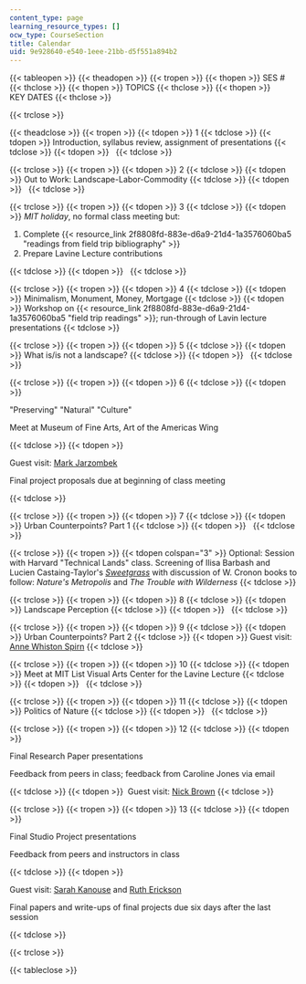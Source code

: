 ```yaml
---
content_type: page
learning_resource_types: []
ocw_type: CourseSection
title: Calendar
uid: 9e928640-e540-1eee-21bb-d5f551a894b2
---
```


{{< tableopen >}}
{{< theadopen >}}
{{< tropen >}}
{{< thopen >}}
SES #
{{< thclose >}}
{{< thopen >}}
TOPICS
{{< thclose >}}
{{< thopen >}}
KEY DATES
{{< thclose >}}

{{< trclose >}}

{{< theadclose >}}
{{< tropen >}}
{{< tdopen >}}
1
{{< tdclose >}}
{{< tdopen >}}
Introduction, syllabus review, assignment of presentations
{{< tdclose >}}
{{< tdopen >}}
 
{{< tdclose >}}

{{< trclose >}}
{{< tropen >}}
{{< tdopen >}}
2
{{< tdclose >}}
{{< tdopen >}}
Out to Work: Landscape-Labor-Commodity
{{< tdclose >}}
{{< tdopen >}}
 
{{< tdclose >}}

{{< trclose >}}
{{< tropen >}}
{{< tdopen >}}
3
{{< tdclose >}}
{{< tdopen >}}
_MIT holiday_, no formal class meeting but:

1.  Complete {{< resource_link 2f8808fd-883e-d6a9-21d4-1a3576060ba5 "readings from field trip bibliography" >}}
2.  Prepare Lavine Lecture contributions


{{< tdclose >}}
{{< tdopen >}}
 
{{< tdclose >}}

{{< trclose >}}
{{< tropen >}}
{{< tdopen >}}
4
{{< tdclose >}}
{{< tdopen >}}
Minimalism, Monument, Money, Mortgage
{{< tdclose >}}
{{< tdopen >}}
Workshop on {{< resource_link 2f8808fd-883e-d6a9-21d4-1a3576060ba5 "field trip readings" >}}; run-through of Lavin lecture presentations
{{< tdclose >}}

{{< trclose >}}
{{< tropen >}}
{{< tdopen >}}
5
{{< tdclose >}}
{{< tdopen >}}
What is/is not a landscape?
{{< tdclose >}}
{{< tdopen >}}
 
{{< tdclose >}}

{{< trclose >}}
{{< tropen >}}
{{< tdopen >}}
6
{{< tdclose >}}
{{< tdopen >}}


"Preserving" "Natural" "Culture"

Meet at Museum of Fine Arts, Art of the Americas Wing


{{< tdclose >}}
{{< tdopen >}}


Guest visit: [Mark Jarzombek](http://web.mit.edu/mmj4/www/)

Final project proposals due at beginning of class meeting


{{< tdclose >}}

{{< trclose >}}
{{< tropen >}}
{{< tdopen >}}
7
{{< tdclose >}}
{{< tdopen >}}
Urban Counterpoints? Part 1
{{< tdclose >}}
{{< tdopen >}}
 
{{< tdclose >}}

{{< trclose >}}
{{< tropen >}}
{{< tdopen colspan="3" >}}
Optional: Session with Harvard "Technical Lands" class. Screening of Ilisa Barbash and Lucien Castaing-Taylor's _[Sweetgrass](http://sweetgrassthemovie.com/)_ with discussion of W. Cronon books to follow: _Nature's Metropolis_ and _The Trouble with Wilderness_
{{< tdclose >}}

{{< trclose >}}
{{< tropen >}}
{{< tdopen >}}
8
{{< tdclose >}}
{{< tdopen >}}
Landscape Perception
{{< tdclose >}}
{{< tdopen >}}
 
{{< tdclose >}}

{{< trclose >}}
{{< tropen >}}
{{< tdopen >}}
9
{{< tdclose >}}
{{< tdopen >}}
Urban Counterpoints? Part 2
{{< tdclose >}}
{{< tdopen >}}
Guest visit: [Anne Whiston Spirn](http://www.annewhistonspirn.com/)
{{< tdclose >}}

{{< trclose >}}
{{< tropen >}}
{{< tdopen >}}
10
{{< tdclose >}}
{{< tdopen >}}
Meet at MIT List Visual Arts Center for the Lavine Lecture
{{< tdclose >}}
{{< tdopen >}}
 
{{< tdclose >}}

{{< trclose >}}
{{< tropen >}}
{{< tdopen >}}
11
{{< tdclose >}}
{{< tdopen >}}
Politics of Nature
{{< tdclose >}}
{{< tdopen >}}
 
{{< tdclose >}}

{{< trclose >}}
{{< tropen >}}
{{< tdopen >}}
12
{{< tdclose >}}
{{< tdopen >}}


Final Research Paper presentations

Feedback from peers in class; feedback from Caroline Jones via email


{{< tdclose >}}
{{< tdopen >}}
 Guest visit: [Nick Brown](https://camd.northeastern.edu/faculty/nicholas-brown/)
{{< tdclose >}}

{{< trclose >}}
{{< tropen >}}
{{< tdopen >}}
13
{{< tdclose >}}
{{< tdopen >}}


Final Studio Project presentations

Feedback from peers and instructors in class


{{< tdclose >}}
{{< tdopen >}}


Guest visit: [Sarah Kanouse](https://camd.northeastern.edu/artdesign/people/sarah-kanouse/) and [Ruth Erickson](https://upenn.academia.edu/RuthErickson)

Final papers and write-ups of final projects due six days after the last session


{{< tdclose >}}

{{< trclose >}}

{{< tableclose >}}